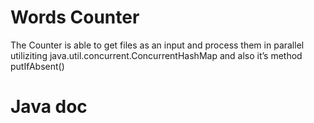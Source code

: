 # Words Counter

The Counter is able to get files as an input and process them in parallel utiliziting
java.util.concurrent.ConcurrentHashMap and also it’s method putIfAbsent()
  
  
# Java doc

